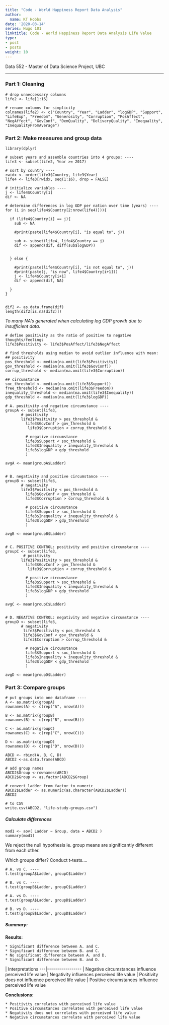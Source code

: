 ```yaml
---
title: "Code - World Happiness Report Data Analysis"
author:
  name: KT Hobbs
date: '2020-03-14'
series: Hugo 101
linktitle: Code - World Happiness Report Data Analysis Life Value
type:
- post
- posts
weight: 10
---
```


Data 552 - Master of Data Science Project, UBC

----


### Part 1: Cleaning
```{r Cleaning}
# drop unneccessary columns
life2 <- life[1:16]

# rename columns for simplicity
colnames(life2) <- c("Country", "Year", "Ladder", "logGDP", "Support", "LifeExp", "Freedom", "Generosity", "Corruption", "PosAffect", "NegAffect", "GovConf", "DemQuality", "DeliveryQuality", "Inequality", "InequalityFromAverage")
```


### Part 2: Make measures and group data

```{r log GDP growth}
library(dplyr)

# subset years and assemble countries into 4 groups: ----
life3 <- subset(life2, Year >= 2017)

# sort by country ----
rwidx <- order(life3$Country, life3$Year)
life4 <- life3[rwidx, seq(1:16), drop = FALSE]

# initialize variables ----
j <- life4$Country[1]
dif <- NA

# determine differences in log GDP per nation over time (years) ----
for (i in seq(life4$Country[2:nrow(life4)])){
  
  if (life4$Country[i] == j){
    sub <- NA
    
    #print(paste(life4$Country[i], "is equal to", j))
    
    sub <- subset(life4, life4$Country == j)
    dif <- append(dif, diff(sub$logGDP))
   
    
  } else {
    
    #print(paste(life4$Country[i], "is not equal to", j))
    #print(paste(j, "is now", life4$Country[i+1]))
    j <- life4$Country[i+1]
    dif <- append(dif, NA)
   
  }
}


dif2 <- as.data.frame(dif)
length(dif2[is.na(dif2)])
```

*To many NA's generated when calculating log GDP growth due to insufficient data.*


```{r Measures}
# define positivity as the ratio of positive to negative thoughts/feelings
life3$Positivity <- life3$PosAffect/life3$NegAffect

# find thresholds using median to avoid outlier influence with mean:
## positivity
pos_threshold <- median(na.omit(life3$Positivity))
gov_threshold <- median(na.omit(life3$GovConf))
corrup_threshold <- median(na.omit(life3$Corruption))

## circumstance
soc_threshold <- median(na.omit(life3$Support))
free_threshold <- median(na.omit(life3$Freedom))
inequality_threshold <- median(na.omit(life3$Inequality))
gdp_threshold <- median(na.omit(life3$logGDP))

```

```{r Group data}
# A. positivity and negative circumstance ----
groupA <- subset(life3, 
       # positivity
       life3$Positivity > pos_threshold &
         life3$GovConf > gov_threshold &
          life3$Corruption < corrup_threshold &
         
         # negative circumstance
         life3$Support < soc_threshold &
         life3$Inequality > inequality_threshold &
         life3$logGDP < gdp_threshold   
         )

avgA <- mean(groupA$Ladder)


# B. negativity and positive circumstance ----
groupB <- subset(life3, 
       # negativity
       life3$Positivity < pos_threshold &
         life3$GovConf < gov_threshold &
         life3$Corruption > corrup_threshold &
         
         # positive circumstance
         life3$Support > soc_threshold &
         life3$Inequality < inequality_threshold &
         life3$logGDP > gdp_threshold   
         )

avgB <- mean(groupB$Ladder)


# C. POSITIVE CONTROL: positivity and positive circumstance ----
groupC <- subset(life3, 
        # positivity
       life3$Positivity > pos_threshold &
         life3$GovConf > gov_threshold &
          life3$Corruption < corrup_threshold &
         
         # positive circumstance
         life3$Support > soc_threshold &
         life3$Inequality < inequality_threshold &
         life3$logGDP > gdp_threshold  
         )

avgC <- mean(groupC$Ladder)


# D. NEGATIVE CONTROL: negativity and negative circumstance ----
groupD <- subset(life3, 
       # negativity
        life3$Positivity < pos_threshold &
        life3$GovConf < gov_threshold &
        life3$Corruption > corrup_threshold &
         
         # negative circumstance
         life3$Support < soc_threshold &
         life3$Inequality > inequality_threshold &
         life3$logGDP < gdp_threshold     
         )

avgD <- mean(groupD$Ladder)
```

### Part 3: Compare groups

```{r group data}
# put groups into one dataframe ----
A <- as.matrix(groupA)
rownames(A) <- c(rep("A", nrow(A)))

B <- as.matrix(groupB)
rownames(B) <- c(rep("B", nrow(B)))

C <- as.matrix(groupC)
rownames(C) <- c(rep("C", nrow(C)))

D <- as.matrix(groupD)
rownames(D) <- c(rep("D", nrow(D)))

ABCD <- rbind(A, B, C, D)
ABCD2 <-as.data.frame(ABCD)

# add group names
ABCD2$Group <-rownames(ABCD)
ABCD2$Group <- as.factor(ABCD2$Group)

# convert ladder from factor to numeric
ABCD2$Ladder <- as.numeric(as.character(ABCD2$Ladder))
ABCD2

# to CSV
write.csv(ABCD2, "life-study-groups.csv")
```

##### Calculate differences

```{r anova}
mod1 <- aov( Ladder ~ Group, data = ABCD2 )
summary(mod1)
```

We reject the null hypothesis ie. group means are significantly different from each other.

Which groups differ? Conduct t-tests....

```{r A-C calcs}
# A. vs C. ----
t.test(groupA$Ladder, groupC$Ladder)

```

```{r B-C calcs}
# B. vs C. ----
t.test(groupB$Ladder, groupC$Ladder)
```

```{r A-D calcs}
# A. vs D. ----
t.test(groupA$Ladder, groupD$Ladder)
```

```{r B-D calcs}
# B. vs D. ----
t.test(groupB$Ladder, groupD$Ladder)
```

##### Summary:

**Results:**
    
    * Significant difference between A. and C.
    * Significant difference between B. and C.
    * No significant difference between A. and D.
    * Significant difference between B. and D.
    
    
 | Interpretations 
---|-----------------
 | Negative circumstances influence perceived life value
 | Negativity influences perceived life value
 | Positivity does not influence perceived life value 
 | Positive circumstances influence perceived life value

    
**Conclusions:**

    * Positivity correlates with perceived life value
    * Positive circumstances correlates with perceived life value
    * Negativity does not correlates with perceived life value
    * Negative circumstances correlate with perceived life value
